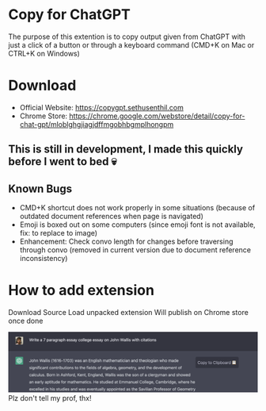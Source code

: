 # Copy for ChatGPT
The purpose of this extention is to copy output given from ChatGPT with just a click of a button or through a keyboard command (CMD+K on Mac or CTRL+K on Windows)

# Download
- Official Website: https://copygpt.sethusenthil.com
- Chrome Store: https://chrome.google.com/webstore/detail/copy-for-chat-gpt/mloblghgjiagjdffmgobhbgmplhongpm

## This is still in development, I made this quickly before I went to bed 💀
## Known Bugs
- CMD+K shortcut does not work properly in some situations (because of outdated document references when page is navigated)
- Emoji is boxed out on some computers (since emoji font is not available, fix: to replace to image)
- Enhancement: Check convo length for changes before traversing through convo (removed in current version due to document reference inconsistency)

# How to add extension
Download Source
Load unpacked extension
Will publish on Chrome store once done

![Preview](media/demo.png)
Plz don't tell my prof, thx!